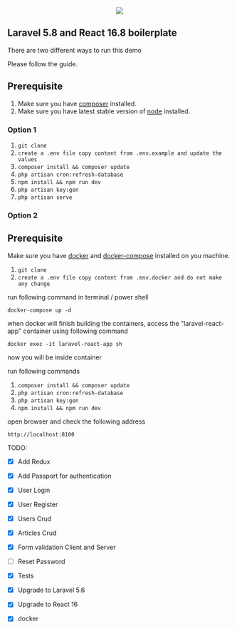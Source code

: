 <p align="center"><img src="https://laravel.com/assets/img/components/logo-laravel.svg"></p>

## Laravel 5.8 and React 16.8 boilerplate
There are two different ways to run this demo

Please follow the guide.

## Prerequisite

1. Make sure you have [composer](https://getcomposer.org/download/) installed.
2. Make sure you have latest stable version of [node](https://nodejs.org/en/download/) installed.

### Option 1

1. `git clone`
2. `create a .env file copy content from .env.example and update the values`
3. `composer install && composer update`
4. `php artisan cron:refresh-database`
5. `npm install && npm run dev`
6. `php artisan key:gen`
7. `php artisan serve`

### Option 2

## Prerequisite
Make sure you have [docker](https://docs.docker.com/install/) and [docker-compose](https://docs.docker.com/compose/install/) installed on you machine.

1. `git clone`
2. `create a .env file copy content from .env.docker and do not make any change`

run following command in terminal / power shell
```
docker-compose up -d
```

when docker will finish building the containers, access the "laravel-react-app" container using following command

`docker exec -it laravel-react-app sh`

now you will be inside container

run following commands
1. `composer install && composer update`
2. `php artisan cron:refresh-database`
3. `php artisan key:gen`
4. `npm install && npm run dev`

open browser and check the following address

`http://localhost:8100`

TODO:

- [x] Add Redux
- [x] Add Passport for authentication
- [x] User Login
- [x] User Register
- [x] Users Crud
- [x] Articles Crud
- [x] Form validation Client and Server
- [ ] Reset Password
- [x] Tests
- [x] Upgrade to Laravel 5.6
- [x] Upgrade to React 16
- [x] docker




